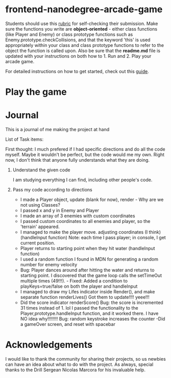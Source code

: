 **frontend-nanodegree-arcade-game**
===============================

Students should use this [rubric](https://review.udacity.com/#!/projects/2696458597/rubric) for self-checking their submission. Make sure the functions you write are **object-oriented** - either class functions (like Player and Enemy) or class prototype functions such as Enemy.prototype.checkCollisions, and that the keyword 'this' is used appropriately within your class and class prototype functions to refer to the object the function is called upon. Also be sure that the **readme.md** file is updated with your instructions on both how to 1. Run and 2. Play your arcade game.

For detailed instructions on how to get started, check out this [guide](https://docs.google.com/document/d/1v01aScPjSWCCWQLIpFqvg3-vXLH2e8_SZQKC8jNO0Dc/pub?embedded=true).

**Play the game**
=====================



**Journal**
================
This is a journal of me making the project at hand

List of Task items:

First thought: I much prefered if I had specific directions and do all the code myself.
Maybe it wouldn't be perfect, but the code would me my own.
Right now, I don't think that anyone fully understands what they are doing.

1. Understand the given code
    
    I am studying everything I can find, including other people's code.

2. Pass my code according to directions
    - I made a Player object, update (blank for now), render - Why are we not using Classes?
    - I passed x and y in Enemy and Player
    - I made an array of 3 enemies with custom coordinates
    - I passed custom coordinates to all enemies and player, so the 'terrain' appeared.
    - I managed to make the player move. adjusting coordinates (I think)(handleInput function)
        Note: each time I pass player; in console, I get current position.
    - Player returns to starting point when they hit water (handleInput function)
    - I used a random function I found in MDN for generating a random number for enemy velocity
    - Bug: Player dances around after hitting the water and returns to starting point.
        I discovered that the game loop calls the setTimeOut multiple times (49!!!).
            - Fixed: Added a condition to playKeys=true/false on both the player and handleInput
    - I managed to draw my Lifes indicator inside Render(), and make separate function renderLives()
        Got them to update!!!! yeee!!!
    - Did the score indicator renderScore()
        Bug: the score is incremented 31 times instead of 1. lol
        I passed the functionality to the Player,prototype.handleInput function, and it worked there. I have NO idea why!!!!!!!!
            Bug: random keystroke increases the counter
    -Did a gameOver screen, and reset with spacebar


**Acknowledgements**
=====================
I would like to thank the community for sharing their projects, so us newbies
can have an idea about what to do with the project.
As always, special thanks to the Drill Sergean Nicolas Marcora for his invaluable help.